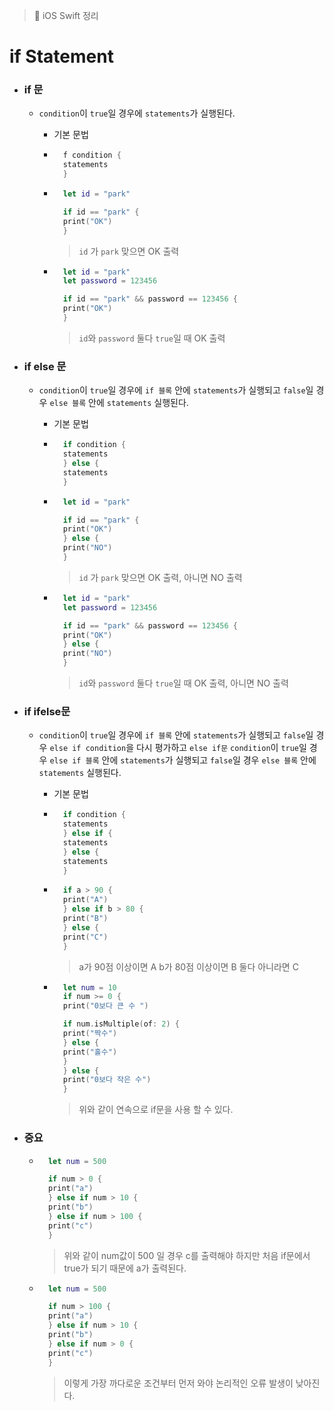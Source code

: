> 📝 iOS Swift 정리

# if Statement

- ### if 문

    - `condition`이 `true`일 경우에 `statements`가 실행된다.
    
        - 기본 문법 

        - ```swift
            f condition {
            statements
            }
            ```

        - ```swift
            let id = "park"

            if id == "park" {
            print("OK")
            }
            ```
            > `id` 가 `park` 맞으면 OK 출력

        - ```swift
            let id = "park"
            let password = 123456

            if id == "park" && password == 123456 {
            print("OK")
            } 
            ```
            > `id`와 `password` 둘다 `true`일 때 OK 출력



- ### if else 문

    - `condition`이 `true`일 경우에 `if 블록` 안에 `statements`가 실행되고 `false`일 경우 `else 블록` 안에 `statements` 실행된다.

        - 기본 문법

        - ```swift
            if condition {
            statements
            } else {
            statements
            } 
            ```

        - ```swift
            let id = "park"

            if id == "park" {
            print("OK")
            } else { 
            print("NO")
            }
            ```
            > `id` 가 `park` 맞으면 OK 출력, 아니면 NO 출력<br>

        - ```swift
            let id = "park"
            let password = 123456

            if id == "park" && password == 123456 {
            print("OK")
            } else {
            print("NO")
            }
            ```
            > `id`와 `password` 둘다 `true`일 때 OK 출력, 아니면 NO 출력<br>

-  ### if ifelse문

    - `condition`이 `true`일 경우에 `if 블록` 안에 `statements`가 실행되고 `false`일 경우 `else if condition`을 다시 평가하고 `else if문` `condition`이 `true`일 경우 `else if 블록` 안에 `statements`가 실행되고 `false`일 경우 `else 블록` 안에 `statements` 실행된다.

        - 기본 문법

        - ```swift
            if condition {
            statements
            } else if {
            statements
            } else {
            statements
            }
            ```

        - ```swift
            if a > 90 {
            print("A")
            } else if b > 80 {
            print("B")
            } else {
            print("C")
            }
            ```
            > a가 90점 이상이면 A b가 80점 이상이면 B 둘다 아니라면 C

        - ```swift
            let num = 10
            if num >= 0 {
            print("0보다 큰 수 ")

            if num.isMultiple(of: 2) {
            print("짝수")
            } else {    
            print("홀수")
            }
            } else {
            print("0보다 작은 수")
            }
            ```
            > 위와 같이 연속으로 if문을 사용 할 수 있다.

- ### 중요

    - ```swift
        let num = 500

        if num > 0 {
        print("a")
        } else if num > 10 {
        print("b")
        } else if num > 100 {
        print("c")
        }
        ```
        > 위와 같이 num값이 500 일 경우 c를 출력해야 하지만 처음 if문에서 true가 되기 때문에 a가 출력된다.


    - ```swift
        let num = 500

        if num > 100 {
        print("a")
        } else if num > 10 {
        print("b")
        } else if num > 0 {
        print("c")
        }
        ```
        > 이렇게 가장 까다로운 조건부터 먼저 와야 논리적인 오류 발생이 낮아진다.





